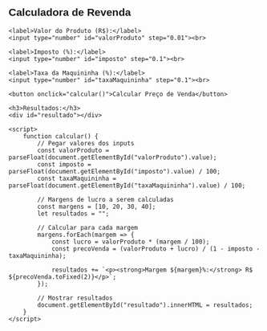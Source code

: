 <!DOCTYPE html>
<html>
<head>
    <title>Calculadora de Revenda</title>
    <style>
        body { font-family: Arial; margin: 20px; }
        input, button { padding: 8px; margin: 5px; }
    </style>
</head>
<body>
    <h2>Calculadora de Revenda</h2>
    
    <label>Valor do Produto (R$):</label>
    <input type="number" id="valorProduto" step="0.01"><br>
    
    <label>Imposto (%):</label>
    <input type="number" id="imposto" step="0.1"><br>
    
    <label>Taxa da Maquininha (%):</label>
    <input type="number" id="taxaMaquininha" step="0.1"><br>
    
    <button onclick="calcular()">Calcular Preço de Venda</button>
    
    <h3>Resultados:</h3>
    <div id="resultado"></div>

    <script>
        function calcular() {
            // Pegar valores dos inputs
            const valorProduto = parseFloat(document.getElementById("valorProduto").value);
            const imposto = parseFloat(document.getElementById("imposto").value) / 100;
            const taxaMaquininha = parseFloat(document.getElementById("taxaMaquininha").value) / 100;
            
            // Margens de lucro a serem calculadas
            const margens = [10, 20, 30, 40];
            let resultados = "";
            
            // Calcular para cada margem
            margens.forEach(margem => {
                const lucro = valorProduto * (margem / 100);
                const precoVenda = (valorProduto + lucro) / (1 - imposto - taxaMaquininha);
                
                resultados += `<p><strong>Margem ${margem}%:</strong> R$ ${precoVenda.toFixed(2)}</p>`;
            });
            
            // Mostrar resultados
            document.getElementById("resultado").innerHTML = resultados;
        }
    </script>
</body>
</html>
